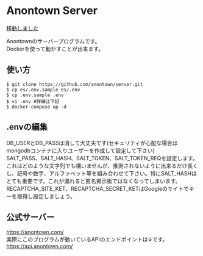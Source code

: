 # Anontown Server

[移動しました](https://github.com/anontown/anontown)

Anontownのサーバープログラムです。  
Dockerを使って動かすことが出来ます。

## 使い方

```
$ git clone https://github.com/anontown/server.git
$ cp es/.env.sample es/.env
$ cp .env.sample .env
$ vi .env #詳細は下記
$ docker-compose up -d
```

## .envの編集

DB_USERとDB_PASSは消して大丈夫です(セキュリティが心配な場合はmongodbコンテナに入りユーザーを作成して設定して下さい)  
SALT_PASS、SALT_HASH、SALT_TOKEN、SALT_TOKEN_REQを設定します。これはどのような文字列でも構いませんが、推測されないように出来るだけ長くし、記号や数字、アルファベット等を組み合わせて下さい。特にSALT_HASHはとても重要です。これが漏れると匿名掲示板ではなくなってしまいます。  
RECAPTCHA_SITE_KET、RECAPTCHA_SECRET_KETはGoogleのサイトでキーを取得し設定しましょう。  

## 公式サーバー

https://anontown.com/  
実際にこのプログラムが動いているAPIのエンドポイントは↓です。   
https://api.anontown.com/
